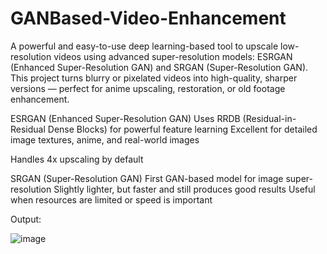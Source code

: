 # GANBased-Video-Enhancement
A powerful and easy-to-use deep learning-based tool to upscale low-resolution videos using advanced super-resolution models: ESRGAN (Enhanced Super-Resolution GAN) and SRGAN (Super-Resolution GAN). This project turns blurry or pixelated videos into high-quality, sharper versions — perfect for anime upscaling, restoration, or old footage enhancement.

ESRGAN (Enhanced Super-Resolution GAN)
Uses RRDB (Residual-in-Residual Dense Blocks) for powerful feature learning
Excellent for detailed image textures, anime, and real-world images

Handles 4x upscaling by default

SRGAN (Super-Resolution GAN)
First GAN-based model for image super-resolution
Slightly lighter, but faster and still produces good results
Useful when resources are limited or speed is important

Output:

![image](https://github.com/user-attachments/assets/080ad715-84bb-4933-9821-4787f6d5b65b)
